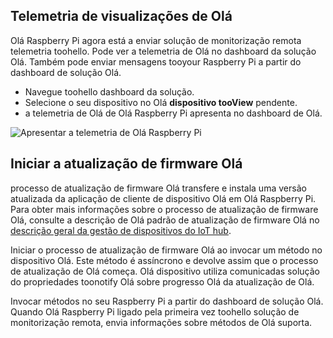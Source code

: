 ## <a name="view-hello-telemetry"></a>Telemetria de visualizações de Olá

Olá Raspberry Pi agora está a enviar solução de monitorização remota telemetria toohello. Pode ver a telemetria de Olá no dashboard da solução Olá. Também pode enviar mensagens tooyour Raspberry Pi a partir do dashboard de solução Olá.

- Navegue toohello dashboard da solução.
- Selecione o seu dispositivo no Olá **dispositivo tooView** pendente.
- a telemetria de Olá de Olá Raspberry Pi apresenta no dashboard de Olá.

![Apresentar a telemetria de Olá Raspberry Pi][img-telemetry-display]

## <a name="initiate-hello-firmware-update"></a>Iniciar a atualização de firmware Olá

processo de atualização de firmware Olá transfere e instala uma versão atualizada da aplicação de cliente de dispositivo Olá em Olá Raspberry Pi. Para obter mais informações sobre o processo de atualização de firmware Olá, consulte a descrição de Olá padrão de atualização de firmware Olá no [descrição geral da gestão de dispositivos do IoT hub][lnk-update-pattern].

Iniciar o processo de atualização de firmware Olá ao invocar um método no dispositivo Olá. Este método é assíncrono e devolve assim que o processo de atualização de Olá começa. Olá dispositivo utiliza comunicadas solução do propriedades toonotify Olá sobre progresso Olá da atualização de Olá.

Invocar métodos no seu Raspberry Pi a partir do dashboard de solução Olá. Quando Olá Raspberry Pi ligado pela primeira vez toohello solução de monitorização remota, envia informações sobre métodos de Olá suporta. 

[img-telemetry-display]: media/iot-suite-raspberry-pi-kit-view-telemetry-advanced/telemetry.png
[lnk-update-pattern]: ../articles/iot-hub/iot-hub-device-management-overview.md
